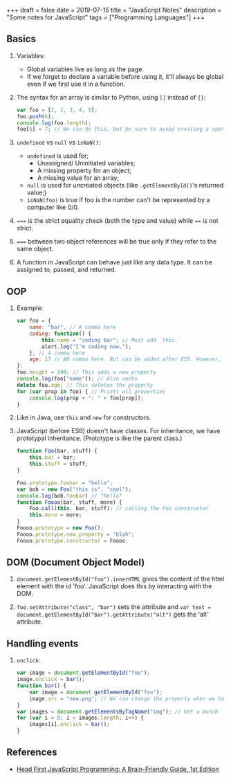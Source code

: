 +++
draft = false
date = 2019-07-15
title = "JavaScript Notes"
description = "Some notes for JavaScript"
tags = ["Programming Languages"]
+++

## Basics

1. Variables:
    * Global variables live as long as the page.
    * If we forget to declare a variable before using it, it'll always be global even if we first use it in a function.

2. The syntax for an array is similar to Python, using `[]` instead of `{}`:

    ```javascript
    var foo = [1, 2, 3, 4, 5];
    foo.push(6);
    console.log(foo.length);
    foo[6] = 7; // We can do this, but be sure to avoid creating a sparse array
    ```

3. `undefined` vs `null` vs `isNaN()`:
    * `undefined` is used for;
        * Unassigned/ Uninitiated variables;
        * A missing property for an object;
        * A missing value for an array;
    * `null` is used for uncreated objects (like `.getElementById()`'s returned value;)
    * `isNaN(foo)` is true if foo is the number can't be represented by a computer like 0/0.

4. `===` is the strict equality check (both the type and value) while `==` is not strict.

5. `===` between two object references will be true only if they refer to the same object.

6. A function in JavaScript can behave just like any data type. It can be assigned to, passed, and returned.

## OOP

1. Example:

    ```javascript
    var foo = {
        name: "bar", // A comma here
        coding: function() {
            this.name = "coding bar"; // Must add `this.`
            alert.log("I'm coding now.");
        }, // A comma here
        age: 17 // NO comma here. But can be added after ES5. However, not in JSON.
    };
    foo.height = 190; // This adds a new property
    console.log(foo["name"]); // Also works
    delete foo.age; // This deletes the property
    for (var prop in foo) { // Prints all properties
        console.log(prop + ": " + foo[prop]);
    }
    ```

2. Like in Java, use `this` and `new` for constructors.

3. JavaScript (before ES6) doesn't have classes. For inheritance, we have prototypal inheritance. (Prototype is like the parent class.)

    ```javascript
    function Foo(bar, stuff) {
        this.bar = bar;
        this.stuff = stuff;
    }

    Foo.prototype.foobar = "hello";
    var bob = new Foo("this is", "cool");
    console.log(bob.foobar) // "hello"
    function Foooo(bar, stuff, more) {
        Foo.call(this, bar, stuff); // calling the Foo constructor
        this.more = more;
    }
    Foooo.prototype = new Foo();
    Foooo.prototype.new_property = "blah";
    Foooo.prototype.constructor = Foooo;
    ```

## DOM (Document Object Model)

1. `document.getElementById("foo").innerHTML` gives the content of the html element with the id 'foo'. JavaScript does this by interacting with the DOM.

2. `foo.setAttribute("class", "bar")` sets the attribute and `var text = document.getElementById("bar").getAttribute("alt")` gets the 'alt' attribute.

## Handling events

1. `onclick`:

    ```javascript
    var image = document.getElementById("foo");
    image.onclick = bar();
    function bar() {
        var image = document.getElementById("foo");
        image.src = "new.png"; // We can change the property when we have the element.
    }
    var images = document.getElementsByTagName("img"); // Get a bunch
    for (var i = 0; i < images.length; i++) {
        images[i].onclick = bar();
    }
    ```

## References

* [Head First JavaScript Programming: A Brain-Friendly Guide, 1st Edition](https://www.amazon.com/Head-First-JavaScript-Programming-Brain-Friendly/dp/144934013X/ref=sr_1_1?crid=2NISC4BUYXL03&keywords=head+first+javascript+programming&qid=1562253717&s=gateway&sprefix=head+first+javascript%2Caps%2C402&sr=8-1)
